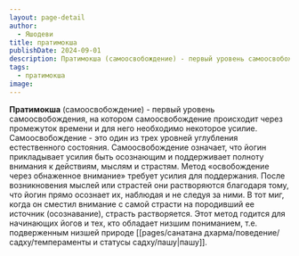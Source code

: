 ```yaml
---
layout: page-detail
author:
  - Яшодеви
title: пратимокша
publishDate: 2024-09-01
description: Пратимокша (самоосвобождение) - первый уровень самоосвобождения, на котором самоосвобождение происходит через промежуток времени и для него необходимо некоторое усилие.
tags:
  - пратимокша
image:
---
```

**Пратимокша** (самоосвобождение) - первый уровень самоосвобождения, на котором самоосвобождение происходит через промежуток времени и для него необходимо некоторое усилие.
Самоосвобождение - это один из трех уровней углубления естественного состояния. Самоосвобождение означает, что йогин прикладывает усилия быть осознающим и поддерживает полноту внимания к действиям, мыслям и страстям. Метод «освобождение через обнаженное внимание» требует усилия для поддержания. После возникновения мыслей или страстей они растворяются благодаря тому, что йогин прямо осознает их, наблюдая и не следуя за ними. В тот миг, когда он сместил внимание с самой страсти на породивший ее источник (осознавание), страсть растворяется. Этот метод годится для начинающих йогов и тех, кто обладает низшим пониманием, т.е. подверженным низшей природе [[pages/санатана дхарма/поведение/садху/темпераменты и статусы садху/пашу|пашу]].

